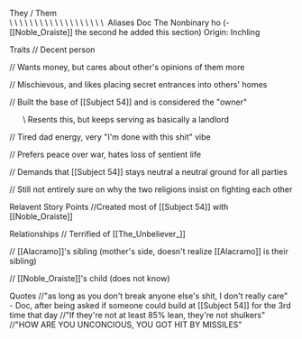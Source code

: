 They / Them  
\ \ \ \ \ \ \ \ \ \ \ \ \ \ \ \ \ \ \ 
Aliases
 Doc
 The Nonbinary ho (- [[Noble_Oraiste]] the second he added this section)
Origin: Inchling

Traits
 // Decent person

 // Wants money, but cares about other's opinions of them more

 // Mischievous, and likes placing secret entrances into others' homes

 // Built the base of [[Subject 54]] and is considered the "owner" 

      \\ Resents this, but keeps serving as basically a landlord

 // Tired dad energy, very "I'm done with this shit" vibe

 // Prefers peace over war, hates loss of sentient life 

 // Demands that [[Subject 54]] stays neutral a neutral ground for all parties

 // Still not entirely sure on why the two religions insist on fighting each other

Relavent Story Points
 //Created most of [[Subject 54]] with [[Noble_Oraiste]]

Relationships
 // Terrified of [[The_Unbeliever_]]

 // [[Alacramo]]'s sibling (mother's side, doesn't realize [[Alacramo]] is their sibling)

 // [[Noble_Oraiste]]'s child (does not know)

Quotes
 //"as long as you don't break anyone else's shit, I don't really care" - Doc, after being asked if someone could build at [[Subject 54]] for the 3rd time that day
 //"If they're not at least 85% lean, they're not shulkers"
 //"HOW ARE YOU UNCONCIOUS, YOU GOT HIT BY MISSILES"